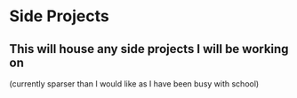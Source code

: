 # Side Projects

## This will house any side projects I will be working on

(currently sparser than I would like as I have been busy with school)